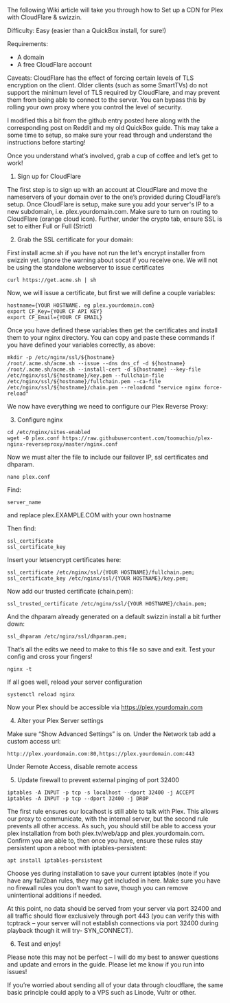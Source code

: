 The following Wiki article will take you through how to Set up a CDN for Plex with CloudFlare & swizzin.

Difficulty: Easy (easier than a QuickBox install, for sure!)

Requirements:

* A domain
* A free CloudFlare account

Caveats: CloudFlare has the effect of forcing certain levels of TLS encryption on the client. Older clients (such as some SmartTVs) do not support the minimum level of TLS required by CloudFlare, and may prevent them from being able to connect to the server. You can bypass this by rolling your own proxy where you control the level of security.

I modified this a bit from the github entry posted here along with the corresponding post on Reddit and my old QuickBox guide. This may take a some time to setup, so make sure your read through and understand the instructions before starting!

Once you understand what’s involved, grab a cup of coffee and let’s get to work!

1. Sign up for CloudFlare

The first step is to sign up with an account at CloudFlare and move the nameservers of your domain over to the one’s provided during CloudFlare’s setup. Once CloudFlare is setup, make sure you add your server's IP to a new subdomain, i.e. plex.yourdomain.com. Make sure to turn on routing to CloudFlare (orange cloud icon). Further, under the crypto tab, ensure SSL is set to either Full or Full (Strict)

2. Grab the SSL certificate for your domain:

First install acme.sh if you have not run the let's encrypt installer from swizzin yet. Ignore the warning about socat if you receive one. We will not be using the standalone webserver to issue certificates

```
curl https://get.acme.sh | sh
```

Now, we will issue a certificate, but first we will define a couple variables:

```
hostname={YOUR HOSTNAME. eg plex.yourdomain.com}
export CF_Key={YOUR CF API KEY}
export CF_Email={YOUR CF EMAIL}
```

Once you have defined these variables then get the certificates and install them to your nginx directory. You can copy and paste these commands if you have defined your variables correctly, as above:

```
mkdir -p /etc/nginx/ssl/${hostname}
/root/.acme.sh/acme.sh --issue --dns dns_cf -d ${hostname}
/root/.acme.sh/acme.sh --install-cert -d ${hostname} --key-file /etc/nginx/ssl/${hostname}/key.pem --fullchain-file /etc/nginx/ssl/${hostname}/fullchain.pem --ca-file /etc/nginx/ssl/${hostname}/chain.pem --reloadcmd "service nginx force-reload"
```
We now have everything we need to configure our Plex Reverse Proxy:

3. Configure nginx

```
cd /etc/nginx/sites-enabled
wget -O plex.conf https://raw.githubusercontent.com/toomuchio/plex-nginx-reverseproxy/master/nginx.conf
```

Now we must alter the file to include our failover IP, ssl certificates and dhparam.

```
nano plex.conf
```
Find:

```
server_name
```

and replace plex.EXAMPLE.COM with your own hostname

Then find:

```
ssl_certificate
ssl_certificate_key
```
Insert your letsencrypt certificates here:

```
ssl_certificate /etc/nginx/ssl/{YOUR HOSTNAME}/fullchain.pem;
ssl_certificate_key /etc/nginx/ssl/{YOUR HOSTNAME}/key.pem;
```

Now add our trusted certificate (chain.pem):

```
ssl_trusted_certificate /etc/nginx/ssl/{YOUR HOSTNAME}/chain.pem;
```

And the dhparam already generated on a default swizzin install a bit further down:

```
ssl_dhparam /etc/nginx/ssl/dhparam.pem;
```

That’s all the edits we need to make to this file so save and exit. Test your config and cross your fingers!

```
nginx -t
```

If all goes well, reload your server configuration

```
systemctl reload nginx
```

Now your Plex should be accessible via https://plex.yourdomain.com

4. Alter your Plex Server settings

Make sure “Show Advanced Settings” is on. Under the Network tab add a custom access url:

```
http://plex.yourdomain.com:80,https://plex.yourdomain.com:443
```

Under Remote Access, disable remote access

5. Update firewall to prevent external pinging of port 32400

```
iptables -A INPUT -p tcp -s localhost --dport 32400 -j ACCEPT
iptables -A INPUT -p tcp --dport 32400 -j DROP
```

The first rule ensures our localhost is still able to talk with Plex. This allows our proxy to communicate, with the internal server, but the second rule prevents all other access. As such, you should still be able to access your plex installation from both plex.tv/web/app and plex.yourdomain.com. Confirm you are able to, then once you have, ensure these rules stay persistent upon a reboot with iptables-persistent:

```
apt install iptables-persistent
```

Choose yes during installation to save your current iptables (note if you have any fail2ban rules, they may get included in here. Make sure you have no firewall rules you don’t want to save, though you can remove unintentional additions if needed.

At this point, no data should be served from your server via port 32400 and all traffic should flow exclusively through port 443 (you can verify this with tcptrack – your server will not establish connections via port 32400 during playback though it will try- SYN_CONNECT).

6. Test and enjoy!

Please note this may not be perfect – I will do my best to answer questions and update and errors in the guide. Please let me know if you run into issues!

If you’re worried about sending all of your data through cloudflare, the same basic principle could apply to a VPS such as Linode, Vultr or other.